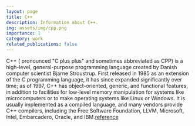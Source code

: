 ```yaml
---
layout: page
title: C++
description: Information about C++.
img: assets/img/cpp.png
importance: 1
category: work
related_publications: false
---
```


C++ ( pronounced "C plus plus" and sometimes abbreviated as CPP) is a high-level, general-purpose programming language created by Danish computer scientist Bjarne Stroustrup. First released in 1985 as an extension of the C programming language, it has since expanded significantly over time; as of 1997, C++ has object-oriented, generic, and functional features,
in addition to facilities for low-level memory manipulation for systems like microcomputers or 
to make operating systems like Linux or Windows. It is usually implemented as a compiled language, and many vendors provide C++ compilers, including the Free Software Foundation, LLVM, Microsoft, Intel, 
Embarcadero, Oracle, and IBM.[reference](https://en.wikipedia.org/wiki/C%2B%2B)
